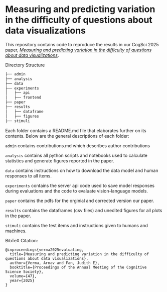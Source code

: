 # Measuring and predicting variation in the difficulty of questions about data visualizations

This repository contains code to reproduce the results in our CogSci 2025 paper, [*Measuring and predicting variation in the difficulty of questions about data visualizations*](/paper/vlm_datavis_benchmark_corrected_cogsci2024.pdf).

Directory Structure

```bash
├── admin
├── analysis
├── data
├── experiments
│   ├── api  
│   ├── frontend
├── paper
├── results
│   ├── dataframe
│   ├── figures
├── stimuli
```

Each folder contains a README.md file that elaborates further on its contents. Below are the general descriptions of each folder:

`admin` contains contributions.md which describes author contributions

`analysis` contains all python scripts and notebooks used to  calculate statistics and generate figures reported in the paper.

`data` contains instructions on how to download the data model and human responses to all items.

`experiments` contains the server api code used to save model responses during evaluations and the code to evaluate vision-language models. 

`paper` contains the pdfs for the orginial and corrected version our paper.

`results` contains the dataframes (csv files) and unedited figures for all plots in the paper.

`stimuli` contains the test items and instructions given to humans and machines.

BibTeX Citation:
```
@inproceedings{verma2025evaluating,
  title={Measuring and predicting variation in the difficulty of questions about data visualizations},
  author={Verma, Arnav and Fan, Judith E},
  booktitle={Proceedings of the Annual Meeting of the Cognitive Science Society},
  volume={47},
  year={2025}
}
```
